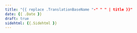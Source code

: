 ```yaml
---
title: "{{ replace .TranslationBaseName "-" " " | title }}"
date: {{ .Date }}
draft: true
sidehtml: {{.Sidehtml }}
---
```


